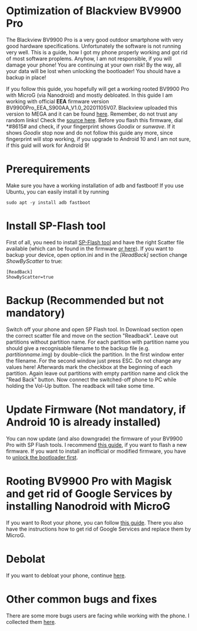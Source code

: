# Optimization of Blackview BV9900 Pro
The Blackview BV9900 Pro is a very good outdoor smartphone with very good hardware specifications.
Unfortunately the software is not running very well. This is a guide, how I got my phone properly working and got rid of most software proplems.
Anyhow, I am not responsible, if you will damage your phone! You are continuing at your own risk!
By the way, all your data will be lost when unlocking the bootloader! You should have a backup in place!

If you follow this guide, you hopefully will get a working rooted BV9900 Pro with MicroG (via Nanodroid) and mostly debloated.
In this guide I am working with official **EEA** firmware version BV9900Pro_EEA_S900AA_V1.0_20201105V07.
Blackview uploaded this version to MEGA and it can be found [here](https://mega.nz/file/vLAnzQDb#AASpRKEQwCOhKTNXtxAPVX2nocLnCZgUdgeFxwDfzg4).
Remember, do not trust any random links! Check the [source here](https://bbs.blackview.hk/viewtopic.php?f=300&t=538469&start=170#p999471).
Before you flash this firmware, dial \*#8615# and check, if your fingerprint shows _Goodix_ or _sunwave_. If it shows _Goodix_ stop now and do not follow this guide any more, since fingerprint will stop working, if you upgrade to Android 10 and I am not sure, if this guid will work for Android 9!

# Prerequirements
Make sure you have a working installation of adb and fastboot!
If you use Ubuntu, you can easily install it by running
```
sudo apt -y install adb fastboot
```

# Install SP-Flash tool
First of all, you need to install [SP-Flash tool](https://spflashtool.com/download/) and have the right Scatter file available (which can be found in the firmware [or here](resources/MT6779_Android_scatter.txt)).
If you want to backup your device, open option.ini and in the _\[ReadBack\]_ section change _ShowByScatter_ to true:

```
[ReadBack]
ShowByScatter=true
```

# Backup (Recommended but not mandatory)
Switch off your phone and open SP Flash tool. In Download section open the correct scatter file and move on the section "Readback".
Leave out partitions without partition name. For each partition with partition name you should give a recognisable filename to the backup file (e.g. _partitionname_.img) by double-click the partition. In the first window enter the filename. For the second window just press ESC. Do not change any values here!
Afterwards mark the checkbox at the beginning of each partition. Again leave out partitions with empty partition name and click the "Read Back" button.
Now connect the switched-off phone to PC while holding the Vol-Up button.
The readback will take some time.


# Update Firmware (Not mandatory, if Android 10 is already installed)
You can now update (and also downgrade) the firmware of your BV9900 Pro with SP Flash tools.
I recommend [this guide](https://www.getdroidtips.com/flash-stock-firmware-using-sp-flash-tool/), if you want to flash a new firmware.
If you want to install an inofficial or modified firmware, you have to [unlock the bootloader first](/magisk+microg.md#unlock-bootloader).

# Rooting BV9900 Pro with Magisk and get rid of Google Services by installing Nanodroid with MicroG
If you want to Root your phone, you can follow [this guide](/magisk+microg.md). There you also have the instructions how to get rid of Google Services and replace them by MicroG.


# Debolat
If you want to debloat your phone, continue [here](/debloat.md).

# Other common bugs and fixes
There are some more bugs users are facing while working with the phone.
I collected them [here](bugfixes.md).
